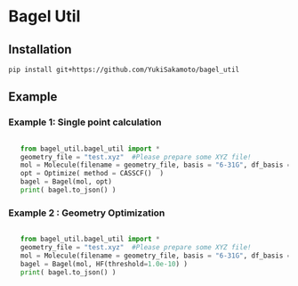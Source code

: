 # Bagel Util

## Installation

 ```shell
 pip install git+https://github.com/YukiSakamoto/bagel_util
 ```

## Example

### Example 1: Single point calculation
 ```python

	from bagel_util.bagel_util import *
    geometry_file = "test.xyz"	#Please prepare some XYZ file!
    mol = Molecule(filename = geometry_file, basis = "6-31G", df_basis = "svp-jkfit")
    opt = Optimize( method = CASSCF()  )
    bagel = Bagel(mol, opt)
    print( bagel.to_json() )

 ```

### Example 2 : Geometry Optimization 
 ```python

	from bagel_util.bagel_util import *
    geometry_file = "test.xyz"	#Please prepare some XYZ file!
    mol = Molecule(filename = geometry_file, basis = "6-31G", df_basis = "svp-jkfit")
    bagel = Bagel(mol, HF(threshold=1.0e-10) )
    print( bagel.to_json() )

 ```
